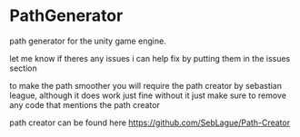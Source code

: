# PathGenerator
path generator for the unity game engine.

let me know if theres any issues i can help fix by putting them in the issues section

to make the path smoother you will require the path creator by sebastian league, although it does work just fine without it
just make sure to remove any code that mentions the path creator

path creator can be found here
https://github.com/SebLague/Path-Creator
